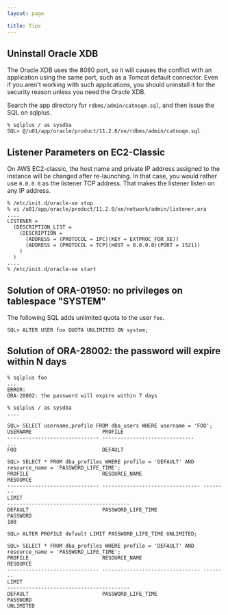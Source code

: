 ```yaml
---
layout: page

title: Tips
---
```


## Uninstall Oracle XDB

The Oracle XDB uses the 8080 port, so it will causes the conflict with an application using the same port, such as a Tomcat default connector. Even if you aren't working with such applications, you should uninstall it for the security reason unless you need the Oracle XDB.

Search the app directory for `rdbms/admin/catnoqm.sql`, and then issue the SQL on sqlplus.

    % sqlplus / as sysdba
    SQL> @/u01/app/oracle/product/11.2.0/xe/rdbms/admin/catnoqm.sql


## Listener Parameters on EC2-Classic

On AWS EC2-classic, the host name and private IP address assigned to the instance will be changed after re-launching.  In that case, you would rather use `0.0.0.0` as the listener TCP address. That makes the listener listen on any IP address.

    % /etc/init.d/oracle-xe stop
    % vi /u01/app/oracle/product/11.2.0/xe/network/admin/listener.ora
    ....
    LISTENER =
      (DESCRIPTION_LIST =
        (DESCRIPTION =
          (ADDRESS = (PROTOCOL = IPC)(KEY = EXTPROC_FOR_XE))
          (ADDRESS = (PROTOCOL = TCP)(HOST = 0.0.0.0)(PORT = 1521))
        )
      )
    ....
    % /etc/init.d/oracle-xe start

## Solution of ORA-01950: no privileges on tablespace "SYSTEM"

The following SQL adds unlimited quota to the user `foo`.

    SQL> ALTER USER foo QUOTA UNLIMITED ON system;

## Solution of ORA-28002: the password will expire within N days

    % sqlplus foo
    ...
    ERROR:
    ORA-28002: the password will expire within 7 days

    % sqlplus / as sysdba
    ....

    SQL> SELECT username,profile FROM dba_users WHERE username = 'FOO';
    USERNAME                       PROFILE
    ------------------------------ ------------------------------
    ...
    FOO                            DEFAULT

    SQL> SELECT * FROM dba_profiles WHERE profile = 'DEFAULT' AND resource_name = 'PASSWORD_LIFE_TIME';
    PROFILE                        RESOURCE_NAME                    RESOURCE
    ------------------------------ -------------------------------- --------
    LIMIT
    ----------------------------------------
    DEFAULT                        PASSWORD_LIFE_TIME               PASSWORD
    180

    SQL> ALTER PROFILE default LIMIT PASSWORD_LIFE_TIME UNLIMITED;

    SQL> SELECT * FROM dba_profiles WHERE profile = 'DEFAULT' AND resource_name = 'PASSWORD_LIFE_TIME';
    PROFILE                        RESOURCE_NAME                    RESOURCE
    ------------------------------ -------------------------------- --------
    LIMIT
    ----------------------------------------
    DEFAULT                        PASSWORD_LIFE_TIME               PASSWORD
    UNLIMITED

